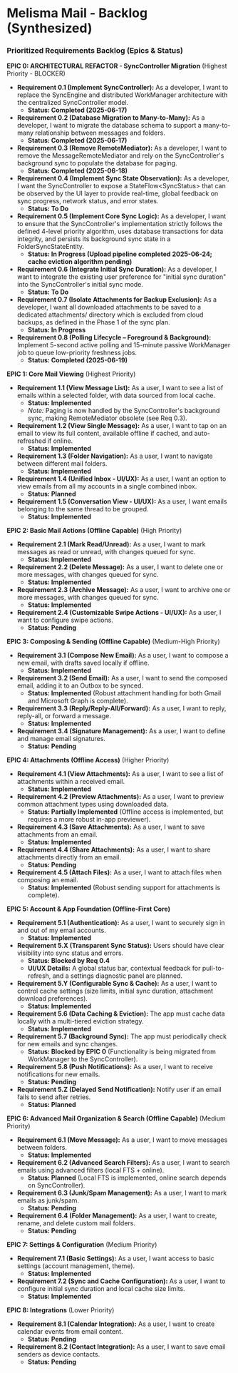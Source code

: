 # **Melisma Mail \- Backlog (Synthesized)**

### **Prioritized Requirements Backlog (Epics & Status)**

**EPIC 0: ARCHITECTURAL REFACTOR \- SyncController Migration** (Highest Priority \- BLOCKER)

* **Requirement 0.1 (Implement SyncController):** As a developer, I want to replace the SyncEngine and distributed WorkManager architecture with the centralized SyncController model.  
  * **Status: Completed (2025-06-17)**  
* **Requirement 0.2 (Database Migration to Many-to-Many):** As a developer, I want to migrate the database schema to support a many-to-many relationship between messages and folders.  
  * **Status: Completed (2025-06-17)**  
* **Requirement 0.3 (Remove RemoteMediator):** As a developer, I want to remove the MessageRemoteMediator and rely on the SyncController's background sync to populate the database for paging.  
  * **Status: Completed (2025-06-18)**  
* **Requirement 0.4 (Implement Sync State Observation):** As a developer, I want the SyncController to expose a StateFlow\<SyncStatus\> that can be observed by the UI layer to provide real-time, global feedback on sync progress, network status, and error states.  
  * **Status: To Do**  
* **Requirement 0.5 (Implement Core Sync Logic):** As a developer, I want to ensure that the SyncController's implementation strictly follows the defined 4-level priority algorithm, uses database transactions for data integrity, and persists its background sync state in a FolderSyncStateEntity.  
  * **Status: In Progress (Upload pipeline completed 2025-06-24; cache eviction algorithm pending)**
* **Requirement 0.6 (Integrate Initial Sync Duration):** As a developer, I want to integrate the existing user preference for "initial sync duration" into the SyncController's initial sync mode.
  * **Status: To Do**
* **Requirement 0.7 (Isolate Attachments for Backup Exclusion):** As a developer, I want all downloaded attachments to be saved to a dedicated attachments/ directory which is excluded from cloud backups, as defined in the Phase 1 of the sync plan.
  * **Status: In Progress**
* **Requirement 0.8 (Polling Lifecycle – Foreground & Background):** Implement 5-second active polling and 15-minute passive WorkManager job to queue low-priority freshness jobs.  
  * **Status: Completed (2025-06-19)**

**EPIC 1: Core Mail Viewing** (Highest Priority)

* **Requirement 1.1 (View Message List):** As a user, I want to see a list of emails within a selected folder, with data sourced from local cache.  
  * **Status: Implemented**  
  * *Note:* Paging is now handled by the SyncController's background sync, making RemoteMediator obsolete (see Req 0.3).  
* **Requirement 1.2 (View Single Message):** As a user, I want to tap on an email to view its full content, available offline if cached, and auto-refreshed if online.  
  * **Status: Implemented**  
* **Requirement 1.3 (Folder Navigation):** As a user, I want to navigate between different mail folders.  
  * **Status: Implemented**  
* **Requirement 1.4 (Unified Inbox \- UI/UX):** As a user, I want an option to view emails from all my accounts in a single combined inbox.  
  * **Status: Planned**  
* **Requirement 1.5 (Conversation View \- UI/UX):** As a user, I want emails belonging to the same thread to be grouped.  
  * **Status: Implemented**

**EPIC 2: Basic Mail Actions (Offline Capable)** (High Priority)

* **Requirement 2.1 (Mark Read/Unread):** As a user, I want to mark messages as read or unread, with changes queued for sync.  
  * **Status: Implemented**  
* **Requirement 2.2 (Delete Message):** As a user, I want to delete one or more messages, with changes queued for sync.  
  * **Status: Implemented**  
* **Requirement 2.3 (Archive Message):** As a user, I want to archive one or more messages, with changes queued for sync.  
  * **Status: Implemented**  
* **Requirement 2.4 (Customizable Swipe Actions \- UI/UX):** As a user, I want to configure swipe actions.  
  * **Status: Pending**

**EPIC 3: Composing & Sending (Offline Capable)** (Medium-High Priority)

* **Requirement 3.1 (Compose New Email):** As a user, I want to compose a new email, with drafts saved locally if offline.  
  * **Status: Implemented**  
* **Requirement 3.2 (Send Email):** As a user, I want to send the composed email, adding it to an Outbox to be synced.  
  * **Status: Implemented** (Robust attachment handling for both Gmail and Microsoft Graph is complete).  
* **Requirement 3.3 (Reply/Reply-All/Forward):** As a user, I want to reply, reply-all, or forward a message.  
  * **Status: Implemented**  
* **Requirement 3.4 (Signature Management):** As a user, I want to define and manage email signatures.  
  * **Status: Pending**

**EPIC 4: Attachments (Offline Access)** (Higher Priority)

* **Requirement 4.1 (View Attachments):** As a user, I want to see a list of attachments within a received email.  
  * **Status: Implemented**  
* **Requirement 4.2 (Preview Attachments):** As a user, I want to preview common attachment types using downloaded data.  
  * **Status: Partially Implemented** (Offline access is implemented, but requires a more robust in-app previewer).  
* **Requirement 4.3 (Save Attachments):** As a user, I want to save attachments from an email.  
  * **Status: Implemented**  
* **Requirement 4.4 (Share Attachments):** As a user, I want to share attachments directly from an email.  
  * **Status: Pending**  
* **Requirement 4.5 (Attach Files):** As a user, I want to attach files when composing an email.  
  * **Status: Implemented** (Robust sending support for attachments is complete).

**EPIC 5: Account & App Foundation (Offline-First Core)**

* **Requirement 5.1 (Authentication):** As a user, I want to securely sign in and out of my email accounts.  
  * **Status: Implemented**  
* **Requirement 5.X (Transparent Sync Status):** Users should have clear visibility into sync status and errors.  
  * **Status: Blocked by Req 0.4**  
  * **UI/UX Details:** A global status bar, contextual feedback for pull-to-refresh, and a settings diagnostic panel are planned.  
* **Requirement 5.Y (Configurable Sync & Cache):** As a user, I want to control cache settings (size limits, initial sync duration, attachment download preferences).  
  * **Status: Implemented**  
* **Requirement 5.6 (Data Caching & Eviction):** The app must cache data locally with a multi-tiered eviction strategy.  
  * **Status: Implemented**  
* **Requirement 5.7 (Background Sync):** The app must periodically check for new emails and sync changes.  
  * **Status: Blocked by EPIC 0** (Functionality is being migrated from WorkManager to the SyncController).  
* **Requirement 5.8 (Push Notifications):** As a user, I want to receive notifications for new emails.  
  * **Status: Pending**  
* **Requirement 5.Z (Delayed Send Notification):** Notify user if an email fails to send after retries.  
  * **Status: Planned**

**EPIC 6: Advanced Mail Organization & Search (Offline Capable)** (Medium Priority)

* **Requirement 6.1 (Move Message):** As a user, I want to move messages between folders.  
  * **Status: Implemented**  
* **Requirement 6.2 (Advanced Search Filters):** As a user, I want to search emails using advanced filters (local FTS \+ online).  
  * **Status: Planned** (Local FTS is implemented, online search depends on SyncController).  
* **Requirement 6.3 (Junk/Spam Management):** As a user, I want to mark emails as junk/spam.  
  * **Status: Pending**  
* **Requirement 6.4 (Folder Management):** As a user, I want to create, rename, and delete custom mail folders.  
  * **Status: Pending**

**EPIC 7: Settings & Configuration** (Medium Priority)

* **Requirement 7.1 (Basic Settings):** As a user, I want access to basic settings (account management, theme).  
  * **Status: Implemented**  
* **Requirement 7.2 (Sync and Cache Configuration):** As a user, I want to configure initial sync duration and local cache size limits.  
  * **Status: Implemented**

**EPIC 8: Integrations** (Lower Priority)

* **Requirement 8.1 (Calendar Integration):** As a user, I want to create calendar events from email content.  
  * **Status: Pending**  
* **Requirement 8.2 (Contact Integration):** As a user, I want to save email senders as device contacts.  
  * **Status: Pending**